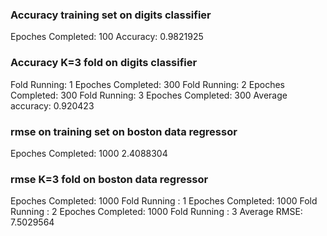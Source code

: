 ### Accuracy training set on digits classifier
Epoches Completed: 100
Accuracy: 0.9821925
### Accuracy K=3 fold on digits classifier
Fold Running: 1
Epoches Completed: 300
Fold Running: 2
Epoches Completed: 300
Fold Running: 3
Epoches Completed: 300
Average accuracy: 0.920423
### rmse on training set on boston data regressor
Epoches Completed: 1000
2.4088304
### rmse K=3 fold on boston data regressor
Epoches Completed: 1000
Fold Running : 1
Epoches Completed: 1000
Fold Running : 2
Epoches Completed: 1000
Fold Running : 3
Average RMSE: 7.5029564